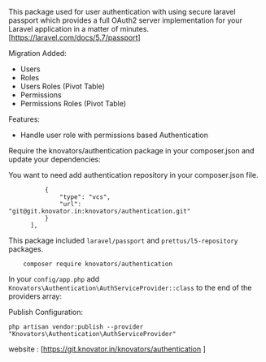
This package used for user authentication with using secure laravel passport which provides a full OAuth2 server implementation for your Laravel application in a matter of minutes. [https://laravel.com/docs/5.7/passport]


Migration Added:

- Users
- Roles
- Users Roles (Pivot Table)
- Permissions
- Permissions Roles (Pivot Table)

Features:
- Handle user role with permissions based Authentication

Require the knovators/authentication package in your composer.json and update your dependencies:

You want to need add authentication repository in your composer.json file.

```"repositories": [
          {
              "type": "vcs",
              "url": "git@git.knovator.in:knovators/authentication.git"
          }
      ],
```

This package included 
```laravel/passport``` and
```prettus/l5-repository``` packages.
```
    composer require knovators/authentication
 ```

In your ```config/app.php``` add ```Knovators\Authentication\AuthServiceProvider::class``` to the end of the providers array:

Publish Configuration:

```php artisan vendor:publish --provider "Knovators\Authentication\AuthServiceProvider"```



website : [https://git.knovator.in/knovators/authentication ]